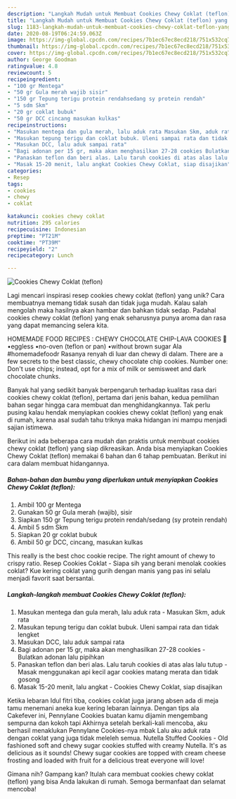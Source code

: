 ```yaml
---
description: "Langkah Mudah untuk Membuat Cookies Chewy Coklat (teflon) yang Bikin Ngiler"
title: "Langkah Mudah untuk Membuat Cookies Chewy Coklat (teflon) yang Bikin Ngiler"
slug: 1183-langkah-mudah-untuk-membuat-cookies-chewy-coklat-teflon-yang-bikin-ngiler
date: 2020-08-19T06:24:59.063Z
image: https://img-global.cpcdn.com/recipes/7b1ec67ec8ecd218/751x532cq70/cookies-chewy-coklat-teflon-foto-resep-utama.jpg
thumbnail: https://img-global.cpcdn.com/recipes/7b1ec67ec8ecd218/751x532cq70/cookies-chewy-coklat-teflon-foto-resep-utama.jpg
cover: https://img-global.cpcdn.com/recipes/7b1ec67ec8ecd218/751x532cq70/cookies-chewy-coklat-teflon-foto-resep-utama.jpg
author: George Goodman
ratingvalue: 4.8
reviewcount: 5
recipeingredient:
- "100 gr Mentega"
- "50 gr Gula merah wajib sisir"
- "150 gr Tepung terigu protein rendahsedang sy protein rendah"
- "5 sdm Skm"
- "20 gr coklat bubuk"
- "50 gr DCC cincang masukan kulkas"
recipeinstructions:
- "Masukan mentega dan gula merah, lalu aduk rata Masukan Skm, aduk rata"
- "Masukan tepung terigu dan coklat bubuk. Uleni sampai rata dan tidak lengket"
- "Masukan DCC, lalu aduk sampai rata"
- "Bagi adonan per 15 gr, maka akan menghasilkan 27-28 cookies Bulatkan adonan lalu pipihkan"
- "Panaskan teflon dan beri alas. Lalu taruh cookies di atas alas lalu tutup Masak menggunakan api kecil agar cookies matang merata dan tidak gosong"
- "Masak 15-20 menit, lalu angkat Cookies Chewy Coklat, siap disajikan"
categories:
- Resep
tags:
- cookies
- chewy
- coklat

katakunci: cookies chewy coklat 
nutrition: 295 calories
recipecuisine: Indonesian
preptime: "PT21M"
cooktime: "PT39M"
recipeyield: "2"
recipecategory: Lunch

---
```



![Cookies Chewy Coklat (teflon)](https://img-global.cpcdn.com/recipes/7b1ec67ec8ecd218/751x532cq70/cookies-chewy-coklat-teflon-foto-resep-utama.jpg)

Lagi mencari inspirasi resep cookies chewy coklat (teflon) yang unik? Cara membuatnya memang tidak susah dan tidak juga mudah. Kalau salah mengolah maka hasilnya akan hambar dan bahkan tidak sedap. Padahal cookies chewy coklat (teflon) yang enak seharusnya punya aroma dan rasa yang dapat memancing selera kita.

HOMEMADE FOOD RECIPES : CHEWY CHOCOLATE CHIP-LAVA COOKIES 🍪 •eggless •no-oven (teflon or pan) •without brown sugar Ala #homemadefoodr Rasanya renyah di luar dan chewy di dalam. There are a few secrets to the best classic, chewy chocolate chip cookies. Number one: Don&#39;t use chips; instead, opt for a mix of milk or semisweet and dark chocolate chunks.

Banyak hal yang sedikit banyak berpengaruh terhadap kualitas rasa dari cookies chewy coklat (teflon), pertama dari jenis bahan, kedua pemilihan bahan segar hingga cara membuat dan menghidangkannya. Tak perlu pusing kalau hendak menyiapkan cookies chewy coklat (teflon) yang enak di rumah, karena asal sudah tahu triknya maka hidangan ini mampu menjadi sajian istimewa.


Berikut ini ada beberapa cara mudah dan praktis untuk membuat cookies chewy coklat (teflon) yang siap dikreasikan. Anda bisa menyiapkan Cookies Chewy Coklat (teflon) memakai 6 bahan dan 6 tahap pembuatan. Berikut ini cara dalam membuat hidangannya.

<!--inarticleads1-->

##### Bahan-bahan dan bumbu yang diperlukan untuk menyiapkan Cookies Chewy Coklat (teflon):

1. Ambil 100 gr Mentega
1. Gunakan 50 gr Gula merah (wajib), sisir
1. Siapkan 150 gr Tepung terigu protein rendah/sedang (sy protein rendah)
1. Ambil 5 sdm Skm
1. Siapkan 20 gr coklat bubuk
1. Ambil 50 gr DCC, cincang, masukan kulkas


This really is the best choc cookie recipe. The right amount of chewy to crispy ratio. Resep Cookies Coklat - Siapa sih yang berani menolak cookies coklat? Kue kering coklat yang gurih dengan manis yang pas ini selalu menjadi favorit saat bersantai. 

<!--inarticleads2-->

##### Langkah-langkah membuat Cookies Chewy Coklat (teflon):

1. Masukan mentega dan gula merah, lalu aduk rata - Masukan Skm, aduk rata
1. Masukan tepung terigu dan coklat bubuk. Uleni sampai rata dan tidak lengket
1. Masukan DCC, lalu aduk sampai rata
1. Bagi adonan per 15 gr, maka akan menghasilkan 27-28 cookies - Bulatkan adonan lalu pipihkan
1. Panaskan teflon dan beri alas. Lalu taruh cookies di atas alas lalu tutup - Masak menggunakan api kecil agar cookies matang merata dan tidak gosong
1. Masak 15-20 menit, lalu angkat - Cookies Chewy Coklat, siap disajikan


Ketika lebaran Idul fitri tiba, cookies coklat juga jarang absen ada di meja tamu menemani aneka kue kering lebaran lainnya. Dengan tips ala Cakefever ini, Pennylane Cookies buatan kamu dijamin mengembang sempurna dan kokoh tapi Akhirnya setelah berkali-kali mencoba, aku berhasil menaklukan Pennylane Cookies-nya mbak Lalu aku aduk rata dengan coklat yang juga tidak meleleh semua. Nutella Stuffed Cookies - Old fashioned soft and chewy sugar cookies stuffed with creamy Nutella. It&#39;s as delicious as it sounds! Chewy sugar cookies are topped with cream cheese frosting and loaded with fruit for a delicious treat everyone will love! 

Gimana nih? Gampang kan? Itulah cara membuat cookies chewy coklat (teflon) yang bisa Anda lakukan di rumah. Semoga bermanfaat dan selamat mencoba!
